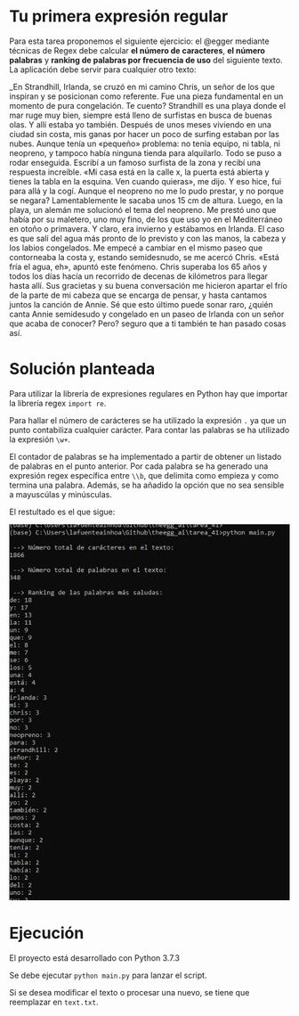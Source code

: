# Tu primera expresión regular

Para esta tarea proponemos el siguiente ejercicio: el @egger mediante técnicas de Regex debe
calcular **el número de caracteres**, **el número palabras** y **ranking de palabras por frecuencia de uso**
del siguiente texto. La aplicación debe servir para cualquier otro texto:


_En Strandhill, Irlanda, se cruzó en mi camino Chris, un señor de los que inspiran y se posicionan como
referente. Fue una pieza fundamental en un momento de pura congelación. Te cuento?
Strandhill es una playa donde el mar ruge muy bien, siempre está lleno de surfistas en busca de buenas
olas. Y allí estaba yo también. Después de unos meses viviendo en una ciudad sin costa, mis ganas por
hacer un poco de surfing estaban por las nubes. Aunque tenía un «pequeño» problema: no tenía equipo,
ni tabla, ni neopreno, y tampoco había ninguna tienda para alquilarlo.
Todo se puso a rodar enseguida. Escribí a un famoso surfista de la zona y recibí una respuesta
increíble. «Mi casa está en la calle x, la puerta está abierta y tienes la tabla en la esquina. Ven cuando
quieras», me dijo. Y eso hice, fui para allá y la cogí. Aunque el neopreno no me lo pudo prestar, y no
porque se negara? Lamentablemente le sacaba unos 15 cm de altura. Luego, en la playa, un alemán me
solucionó el tema del neopreno. Me prestó uno que había por su maletero, uno muy fino, de los que uso
yo en el Mediterráneo en otoño o primavera. Y claro, era invierno y estábamos en Irlanda.
El caso es que salí del agua más pronto de lo previsto y con las manos, la cabeza y los labios
congelados. Me empecé a cambiar en el mismo paseo que contorneaba la costa y, estando
semidesnudo, se me acercó Chris. «Está fría el agua, eh», apuntó este fenómeno.
Chris superaba los 65 años y todos los días hacía un recorrido de decenas de kilómetros para llegar
hasta allí. Sus gracietas y su buena conversación me hicieron apartar el frío de la parte de mi cabeza que
se encarga de pensar, y hasta cantamos juntos la canción de Annie.
Sé que esto último puede sonar raro, ¿quién canta Annie semidesudo y congelado en un paseo de
Irlanda con un señor que acaba de conocer? Pero? seguro que a ti también te han pasado cosas así.

# Solución planteada

Para utilizar la librería de expresiones regulares en Python hay que importar la librería regex `import re`.

Para hallar el número de carácteres se ha utilizado la expresión `.` ya que un punto contabiliza cualquier carácter.
Para contar las palabras se ha utilizado la expresión `\w+`.

El contador de palabras se ha implementado a partir de obtener un listado de palabras en el punto anterior. Por cada palabra
se ha generado una expresión regex específica entre `\\b`, que delimita como empieza y como termina una palabra. Además,
se ha añadido la opción que no sea sensible a mayuscúlas y minúsculas.

El restultado es el que sigue:

![Solucion ejercicio A](https://github.com/alafa/theegg_ai/blob/master/tarea_41/images/Capture.PNG?raw=true)


# Ejecución

El proyecto está desarrollado con Python 3.7.3

Se debe ejecutar `python main.py` para lanzar el script.

Si se desea modificar el texto o procesar una nuevo, se tiene que reemplazar en `text.txt`.
